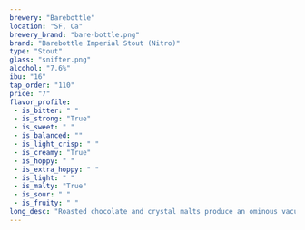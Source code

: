 ```yaml
---
brewery: "Barebottle"
location: "SF, Ca"
brewery_brand: "bare-bottle.png"
brand: "Barebottle Imperial Stout (Nitro)"
type: "Stout"
glass: "snifter.png"
alcohol: "7.6%"
ibu: "16"
tap_order: "110"
price: "7"
flavor_profile:
 - is_bitter: " "
 - is_strong: "True"
 - is_sweet: " "
 - is_balanced: ""
 - is_light_crisp: " "
 - is_creamy: "True"
 - is_hoppy: " "
 - is_extra_hoppy: " "
 - is_light: " "
 - is_malty: "True"
 - is_sour: " "
 - is_fruity: " "
long_desc: "Roasted chocolate and crystal malts produce an ominous vacuum of color, whilst torrified wheat and lactose balance with soft sweetness, like the glow of Alpha-Centauri, beckoning us hither."
---
```

